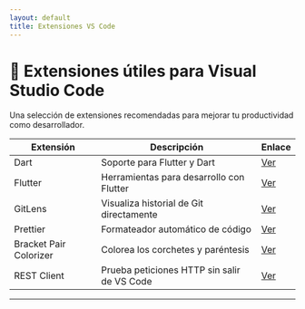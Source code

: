 ```yaml
---
layout: default
title: Extensiones VS Code
---
```


# 🧩 Extensiones útiles para Visual Studio Code

Una selección de extensiones recomendadas para mejorar tu productividad como desarrollador.

| Extensión        | Descripción                                      | Enlace |
|------------------|--------------------------------------------------|--------|
| Dart             | Soporte para Flutter y Dart                     | [Ver](https://marketplace.visualstudio.com/items?itemName=Dart-Code.dart-code) |
| Flutter          | Herramientas para desarrollo con Flutter        | [Ver](https://marketplace.visualstudio.com/items?itemName=Dart-Code.flutter) |
| GitLens          | Visualiza historial de Git directamente         | [Ver](https://marketplace.visualstudio.com/items?itemName=eamodio.gitlens) |
| Prettier         | Formateador automático de código                | [Ver](https://marketplace.visualstudio.com/items?itemName=esbenp.prettier-vscode) |
| Bracket Pair Colorizer | Colorea los corchetes y paréntesis           | [Ver](https://marketplace.visualstudio.com/items?itemName=CoenraadS.bracket-pair-colorizer) |
| REST Client      | Prueba peticiones HTTP sin salir de VS Code     | [Ver](https://marketplace.visualstudio.com/items?itemName=humao.rest-client) |

---
